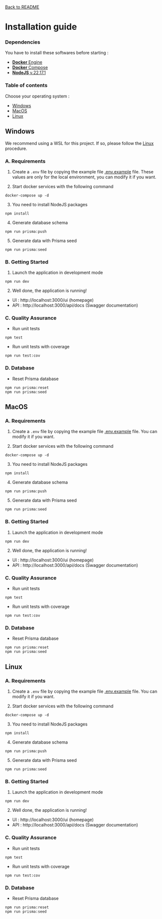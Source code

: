 [Back to README](README.md)

# Installation guide

### Dependencies

You have to install these softwares before starting :

- [**Docker** Engine](https://docs.docker.com/engine/install/)
- [**Docker** Compose](https://docs.docker.com/compose/install/)
- [**NodeJS** v.22.17.1](https://nodejs.org/en/blog/release/v22.17.1)

### Table of contents

Choose your operating system :

- [Windows](#windows)
- [MacOS](#macos)
- [Linux](#linux)

<h2 id="windows">Windows</h2>

We recommend using a WSL for this project. If so, please follow the [Linux](#linux) procedure.

### A. Requirements

1. Create a `.env` file by copying the example file [.env.example](../.env.example) file. These values are only for the local
   environment, you can modify it if you want.

2. Start docker services with the following command

```shell
docker-compose up -d
```

3. You need to install NodeJS packages

```shell
npm install
```

4. Generate database schema

```shell
npm run prisma:push
```

5. Generate data with Prisma seed

```shell
npm run prisma:seed
```

### B. Getting Started

1. Launch the application in development mode

```shell
npm run dev
```

2. Well done, the application is running!

- UI : http://localhost:3000/ui (homepage)
- API : http://localhost:3000/api/docs (Swagger documentation)

### C. Quality Assurance

- Run unit tests

```shell
npm test
```

- Run unit tests with coverage

```shell
npm run test:cov
```

### D. Database

- Reset Prisma database

```shell
npm run prisma:reset
npm run prisma:seed
```

<h2 id="macos">MacOS</h2>

### A. Requirements

1. Create a `.env` file by copying the example file [.env.example](../.env.example) file. You can modify it if you want.

2. Start docker services with the following command

```shell
docker-compose up -d
```

3. You need to install NodeJS packages

```shell
npm install
```

4. Generate database schema

```shell
npm run prisma:push
```

5. Generate data with Prisma seed

```shell
npm run prisma:seed
```

### B. Getting Started

1. Launch the application in development mode

```shell
npm run dev
```

2. Well done, the application is running!

- UI : http://localhost:3000/ui (homepage)
- API : http://localhost:3000/api/docs (Swagger documentation)

### C. Quality Assurance

- Run unit tests

```shell
npm test
```

- Run unit tests with coverage

```shell
npm run test:cov
```

### D. Database

- Reset Prisma database

```shell
npm run prisma:reset
npm run prisma:seed
```

<h2 id="linux">Linux</h2>

### A. Requirements

1. Create a `.env` file by copying the example file [.env.example](../.env.example) file. You can modify it if you want.

2. Start docker services with the following command

```shell
docker-compose up -d
```

3. You need to install NodeJS packages

```shell
npm install
```

4. Generate database schema

```shell
npm run prisma:push
```

5. Generate data with Prisma seed

```shell
npm run prisma:seed
```

### B. Getting Started

1. Launch the application in development mode

```shell
npm run dev
```

2. Well done, the application is running!

- UI : http://localhost:3000/ui (homepage)
- API : http://localhost:3000/api/docs (Swagger documentation)

### C. Quality Assurance

- Run unit tests

```shell
npm test
```

- Run unit tests with coverage

```shell
npm run test:cov
```

### D. Database

- Reset Prisma database

```shell
npm run prisma:reset
npm run prisma:seed
```
